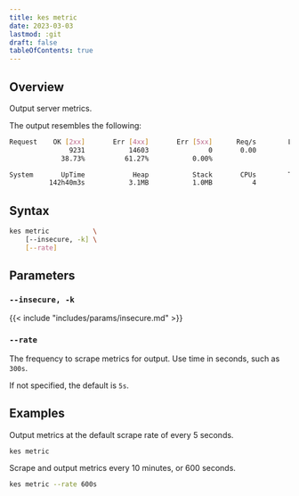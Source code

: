 ```yaml
---
title: kes metric
date: 2023-03-03
lastmod: :git
draft: false
tableOfContents: true
---
```


## Overview

Output server metrics.

The output resembles the following:

```sh
Request    OK [2xx]       Err [4xx]       Err [5xx]      Req/s        Latency
               9231           14603               0       0.00           13ms
             38.73%          61.27%           0.00%

System       UpTime            Heap           Stack       CPUs        Threads
          142h40m3s           3.1MB           1.0MB          4             19
```

## Syntax

```sh
kes metric           \
    [--insecure, -k] \
    [--rate]
```
## Parameters

### `--insecure, -k`

{{< include "includes/params/insecure.md" >}}

### `--rate`

The frequency to scrape metrics for output.
Use time in seconds, such as `300s`.

If not specified, the default is `5s`.

## Examples

Output metrics at the default scrape rate of every 5 seconds.

```sh {.copy}
kes metric
```

Scrape and output metrics every 10 minutes, or 600 seconds.

```sh {.copy}
kes metric --rate 600s
```